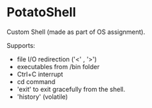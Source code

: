 # PotatoShell
Custom Shell (made as part of OS assignment). 

Supports:
- file I/O redirection ('<' , '>')
- executables from /bin folder
- Ctrl+C interrupt
- cd command
- 'exit' to exit gracefully from the shell.
- 'history' (volatile)
